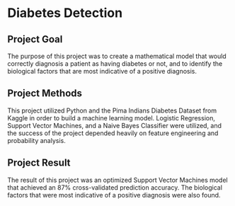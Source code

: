 # Diabetes Detection

## Project Goal
The purpose of this project was to create a mathematical model that would correctly diagnosis a patient as having diabetes or not, and to identify the biological factors that are most indicative of a positive diagnosis.

## Project Methods
This project utilized Python and the Pima Indians Diabetes Dataset from Kaggle in order to build a machine learning model. Logistic Regression, Support Vector Machines, and a Naive Bayes Classifier were utilized, and the success of the project depended heavily on feature engineering and probability analysis.

## Project Result
The result of this project was an optimized Support Vector Machines model that achieved an 87% cross-validated prediction accuracy. The biological factors that were most indicative of a positive diagnosis were also found.
